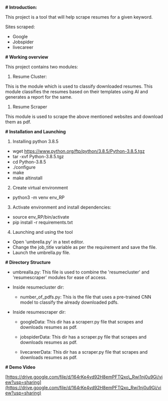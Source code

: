 **# Introduction:**

This project is a tool that will help scrape resumes for a given keyword.

Sites scraped:

- Google
- Jobspider
- livecareer

**# Working overview**

This project contains two modules:

1. Resume Cluster:

This is the module which is used to classify downloaded resumes. This module classifies the resumes based on their templates using AI and generates a report for the same.

1. Resume Scraper

This module is used to scrape the above mentioned websites and download them as pdf.

**# Installation and Launching**

1. Installing python 3.8.5

  - wget https://www.python.org/ftp/python/3.8.5/Python-3.8.5.tgz
  - tar -xvf Python-3.8.5.tgz
  - cd Python-3.8.5
  - ./configure
  - make
  - make altinstall

2. Create virtual environment

  - python3 -m venv env\_RP

3. Activate environment and install dependencies:

  - source env\_RP/bin/activate
  - pip install -r requirements.txt

4. Launching and using the tool

  - Open &#39;umbrella.py&#39; in a text editor.
  - Change the job\_title variable as per the requirement and save the file.
  - Launch the umbrella.py file.

**# Directory Structure**

- umbrealla.py: This file is used to combine the &#39;resumecluster&#39; and &#39;resumescraper&#39; modules for ease of access.
- Inside resumecluster dir:

  - number\_of\_pdfs.py: This is the file that uses a pre-trained CNN model to classify the already downloaded pdfs.

- Inside resumescraper dir:

  - googleData: This dir has a scraperr.py file that scrapes and downloads resumes as pdf.

  - jobspiderData: This dir has a scraper.py file that scrapes and downloads resumes as pdf.

  - livecareerData: This dir has a scraper.py file that scrapes and downloads resumes as pdf.

**# Demo Video**

[https://drive.google.com/file/d/164rKe4vd92H8emPFTQxo\_Rwi1nj0u9Gi/view?usp=sharing](https://drive.google.com/file/d/164rKe4vd92H8emPFTQxo_Rwi1nj0u9Gi/view?usp=sharing)
